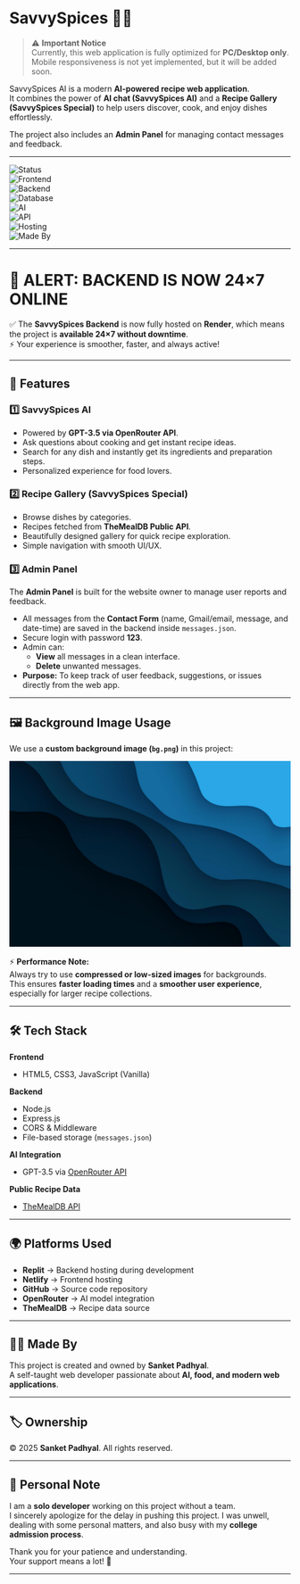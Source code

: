 # SavvySpices 👨‍🍳  

> ⚠️ **Important Notice**  
> Currently, this web application is fully optimized for **PC/Desktop only**.  
> Mobile responsiveness is not yet implemented, but it will be added soon.  

SavvySpices AI is a modern **AI-powered recipe web application**.  
It combines the power of **AI chat (SavvySpices AI)** and a **Recipe Gallery (SavvySpices Special)** to help users discover, cook, and enjoy dishes effortlessly.  

The project also includes an **Admin Panel** for managing contact messages and feedback.  

---

![Status](https://img.shields.io/badge/Status-Active-brightgreen)  
![Frontend](https://img.shields.io/badge/Frontend-HTML%20%7C%20CSS%20%7C%20JavaScript-orange)  
![Backend](https://img.shields.io/badge/Backend-Node.js%20%7C%20Express.js-red)  
![Database](https://img.shields.io/badge/Database-JSON-lightgrey)  
![AI](https://img.shields.io/badge/AI-GPT--3.5%20(OpenRouter)-blue)  
![API](https://img.shields.io/badge/API-TheMealDB%20API-green)  
![Hosting](https://img.shields.io/badge/Hosting-Replit%20%7C%20Netlify-purple)  
![Made By](https://img.shields.io/badge/Made%20By-Sanket%20Padhyal-blue)  

---

# 📢 ALERT: BACKEND IS NOW 24×7 ONLINE 

✅ The **SavvySpices Backend** is now fully hosted on **Render**, which means the project is **available 24×7 without downtime**.  
⚡ Your experience is smoother, faster, and always active! 

---

## 🚀 Features  

### 1️⃣ SavvySpices AI  
- Powered by **GPT-3.5 via OpenRouter API**.  
- Ask questions about cooking and get instant recipe ideas.  
- Search for any dish and instantly get its ingredients and preparation steps.  
- Personalized experience for food lovers.  

### 2️⃣ Recipe Gallery (SavvySpices Special)  
- Browse dishes by categories.  
- Recipes fetched from **TheMealDB Public API**.  
- Beautifully designed gallery for quick recipe exploration.  
- Simple navigation with smooth UI/UX.  

### 3️⃣ Admin Panel  
The **Admin Panel** is built for the website owner to manage user reports and feedback.  
- All messages from the **Contact Form** (name, Gmail/email, message, and date-time) are saved in the backend inside `messages.json`.  
- Secure login with password **123**.  
- Admin can:  
  - **View** all messages in a clean interface.  
  - **Delete** unwanted messages.  
- **Purpose:** To keep track of user feedback, suggestions, or issues directly from the web app.  

---

## 🖼️ Background Image Usage  

We use a **custom background image (`bg.png`)** in this project:  

![Background Preview](assets/bg.png)  

⚡ **Performance Note:**  
Always try to use **compressed or low-sized images** for backgrounds.  
This ensures **faster loading times** and a **smoother user experience**, especially for larger recipe collections.  

---

## 🛠️ Tech Stack  

**Frontend**  
- HTML5, CSS3, JavaScript (Vanilla)  

**Backend**  
- Node.js  
- Express.js  
- CORS & Middleware  
- File-based storage (`messages.json`)  

**AI Integration**  
- GPT-3.5 via [OpenRouter API](https://openrouter.ai)  

**Public Recipe Data**  
- [TheMealDB API](https://www.themealdb.com/api.php)  

---

## 🌍 Platforms Used  

- **Replit** → Backend hosting during development  
- **Netlify** → Frontend hosting  
- **GitHub** → Source code repository  
- **OpenRouter** → AI model integration  
- **TheMealDB** → Recipe data source  

---

## 👨‍💻 Made By  

This project is created and owned by **Sanket Padhyal**.  
A self-taught web developer passionate about **AI, food, and modern web applications**.  

---

## 🏷️ Ownership  

© 2025 **Sanket Padhyal**. All rights reserved.  

---

## 🙏 Personal Note  

I am a **solo developer** working on this project without a team.  
I sincerely apologize for the delay in pushing this project. I was unwell, dealing with some personal matters, and also busy with my **college admission process**.  

Thank you for your patience and understanding.  
Your support means a lot! 💙  

---

